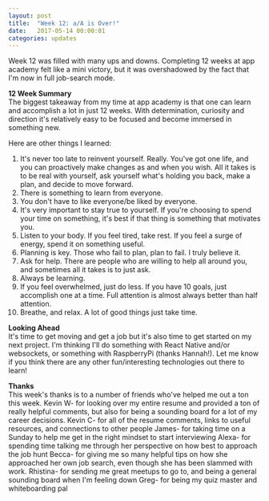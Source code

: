 ```yaml
---
layout: post
title:  "Week 12: a/A is Over!"
date:   2017-05-14 00:00:01
categories: updates
---
```

Week 12 was filled with many ups and downs. Completing 12 weeks at app academy felt like a mini victory, but it was overshadowed by the fact that I'm now in full job-search mode.

<b>12 Week Summary</b><br>
The biggest takeaway from my time at app academy is that one can learn and accomplish a lot in just 12 weeks. With determination, curiosity and direction it's relatively easy to be focused and become immersed in something new.

Here are other things I learned:

1. It's never too late to reinvent yourself. Really. You've got one life, and you can proactively make changes as and when you wish. All it takes is to be real with yourself, ask yourself what's holding you back, make a plan, and decide to move forward.
2. There is something to learn from everyone.
3. You don't have to like everyone/be liked by everyone.
4. It's very important to stay true to yourself. If you're choosing to spend your time on something, it's best if that thing is something that motivates you.
5. Listen to your body. If you feel tired, take rest. If you feel a surge of energy, spend it on something useful.
6. Planning is key. Those who fail to plan, plan to fail. I truly believe it.
7. Ask for help. There are people who are willing to help all around you, and sometimes all it takes is to just ask.
8. Always be learning.
9. If you feel overwhelmed, just do less. If you have 10 goals, just accomplish one at a time. Full attention is almost always better than half attention.
10. Breathe, and relax. A lot of good things just take time.

<b>Looking Ahead</b><br>
It's time to get moving and get a job but it's also time to get started on my next project. I'm thinking I'll do something with React Native and/or websockets, or something with RaspberryPi (thanks Hannah!). Let me know if you think there are any other fun/interesting technologies out there to learn!

<b>Thanks</b><br>
This week's thanks is to a number of friends who've helped me out a ton this week.
Kevin W- for looking over my entire resume and provided a ton of really helpful comments, but also for being a sounding board for a lot of my career decisions.
Kevin C- for all of the resume comments, links to useful resources, and connections to other people
James- for taking time on a Sunday to help me get in the right mindset to start interviewing
Alexa- for spending time talking me through her perspective on how best to approach the job hunt
Becca- for giving me so many helpful tips on how she approached her own job search, even though she has been slammed with work.
Rhistina- for sending me great meetups to go to, and being a general sounding board when I'm feeling down
Greg- for being my quiz master and whiteboarding pal
